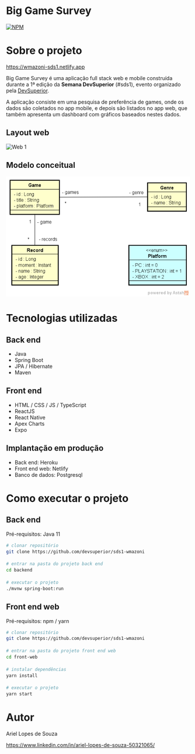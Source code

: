# Big Game Survey 
[![NPM](https://img.shields.io/npm/l/react)](https://github.com/ariellopes94/find-by-profile-github/blob/main/LICENSE) 

# Sobre o projeto

https://wmazoni-sds1.netlify.app

Big Game Survey é uma aplicação full stack web e mobile construída durante a 1ª edição da **Semana DevSuperior** (#sds1), evento organizado pela [DevSuperior](https://devsuperior.com "Site da DevSuperior").

A aplicação consiste em uma pesquisa de preferência de games, onde os dados são coletados no app mobile, e depois são listados no app web, que também apresenta um dashboard com gráficos baseados nestes dados.

## Layout web
![Web 1](https://p95.f4.n0.cdn.getcloudapp.com/items/bLu0b4xP/73d841c2-8499-434b-90d9-2d09286b6f66.gif?source=viewer&v=ab44369d9355aa0b740e4e97743591bc)

## Modelo conceitual
![Modelo Conceitual](https://raw.githubusercontent.com/ariellopes94/imagens-para-readme/master/Big%20Game%20Survey/modelo-conceitual.png)

# Tecnologias utilizadas
## Back end
- Java
- Spring Boot
- JPA / Hibernate
- Maven
## Front end
- HTML / CSS / JS / TypeScript
- ReactJS
- React Native
- Apex Charts
- Expo
## Implantação em produção
- Back end: Heroku
- Front end web: Netlify
- Banco de dados: Postgresql

# Como executar o projeto

## Back end
Pré-requisitos: Java 11

```bash
# clonar repositório
git clone https://github.com/devsuperior/sds1-wmazoni

# entrar na pasta do projeto back end
cd backend

# executar o projeto
./mvnw spring-boot:run
```

## Front end web
Pré-requisitos: npm / yarn

```bash
# clonar repositório
git clone https://github.com/devsuperior/sds1-wmazoni

# entrar na pasta do projeto front end web
cd front-web

# instalar dependências
yarn install

# executar o projeto
yarn start
```

# Autor

Ariel Lopes de Souza

https://www.linkedin.com/in/ariel-lopes-de-souza-50321065/

